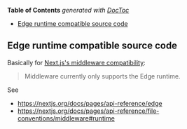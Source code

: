 <!-- START doctoc generated TOC please keep comment here to allow auto update -->
<!-- DON'T EDIT THIS SECTION, INSTEAD RE-RUN doctoc TO UPDATE -->
**Table of Contents**  *generated with [DocToc](https://github.com/thlorenz/doctoc)*

- [Edge runtime compatible source code](#edge-runtime-compatible-source-code)

<!-- END doctoc generated TOC please keep comment here to allow auto update -->

## Edge runtime compatible source code

Basically for [Next.js's middleware compatibility](https://nextjs.org/docs/pages/api-reference/file-conventions/middleware#runtime):

> Middleware currently only supports the Edge runtime.

See

- https://nextjs.org/docs/pages/api-reference/edge
- https://nextjs.org/docs/pages/api-reference/file-conventions/middleware#runtime
